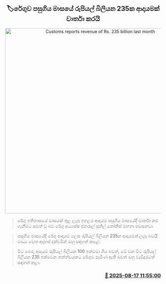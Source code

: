 <p align='center'><b><h2 align='center' title='Customs reports revenue of Rs. 235 billion last month'>🏷රේගුව පසුගිය මාසයේ රුපියල් බිලියන 235ක ආදායමක් වාර්තා කරයි</h2></b></p>
<p align='center'><img src='https://helakuru.sgp1.cdn.digitaloceanspaces.com/esana/images/lib/customs-srilanka.jpg' width='600' alt='Customs reports revenue of Rs. 235 billion last month'></p>

> රේගු ඉතිහාසයේ මාසයක් තුළ ලැබූ ඉහළම ආදායම පසුගිය මාසයේදී වාර්තා කර ගැනීමට සමත් වූ බව රේගු අධ්‍යක්ෂ ජනරාල් සුනිල් නෝනිස් මහතා පවසනවා.

> පසුගිය මාසයේදී රේගු ආදායම ලෙස රුපියල් බිලියන 235ක ආදායමක් ලැබූ බවයි මාධ්‍ය වෙත අදහස් දක්වමින් ඔහු සඳහන් කළේ.

> මීට පෙර, ආදායම රුපියල් බිලියන 100 ඉක්මවා ගිය බවත්, මේ වන විට රුපියල් බිලියන 235 ඉක්මවන තත්ත්වයකට රේගුව පැමිණ ඇති බවත් ඔහු වැඩිදුරටත් සඳහන් කළා.



<h3 align='right'><a href='https://www.helakuru.lk/esana/p/112758/'>📅 2025-08-17 11:55:00</a></h3>
